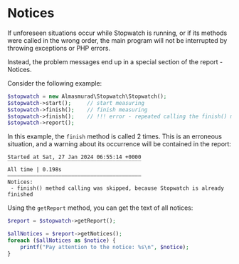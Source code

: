 
Notices
========================

If unforeseen situations occur while Stopwatch is running, or if its methods were called in the wrong order, the main program will not be interrupted by throwing exceptions or PHP errors. 

Instead, the problem messages end up in a special section of the report - Notices.

Consider the following example:

```php
$stopwatch = new Almasmurad\Stopwatch\Stopwatch();
$stopwatch->start();     // start measuring
$stopwatch->finish();    // finish measuring
$stopwatch->finish();    // !!! error - repeated calling the finish() method 
$stopwatch->report();
```

In this example, the `finish` method is called 2 times. This is an erroneous situation, and a warning about its occurrence will be contained in the report:

```
Started at Sat, 27 Jan 2024 06:55:14 +0000
‾‾‾‾‾‾‾‾‾‾‾‾‾‾‾‾‾‾‾‾‾‾‾‾‾‾‾‾‾‾‾‾‾‾‾‾‾‾‾‾‾‾
All time | 0.198s
——————————————————————————————————————————
Notices:
 - finish() method calling was skipped, because Stopwatch is already finished
```

Using the `getReport` method, you can get the text of all notices:

```php
$report = $stopwatch->getReport();

$allNotices = $report->getNotices();
foreach ($allNotices as $notice) {
    printf("Pay attention to the notice: %s\n", $notice);
}
```
